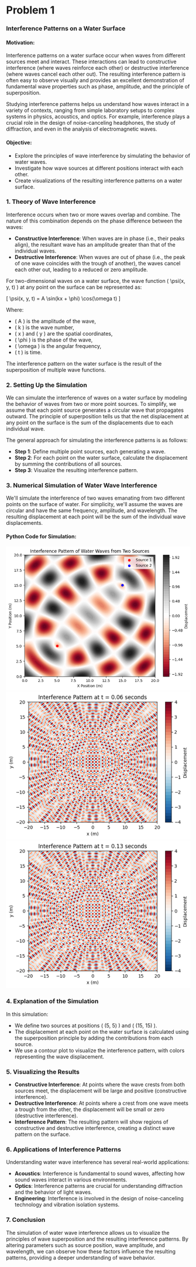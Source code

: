 # Problem 1
### Interference Patterns on a Water Surface

#### Motivation:
Interference patterns on a water surface occur when waves from different sources meet and interact. These interactions can lead to constructive interference (where waves reinforce each other) or destructive interference (where waves cancel each other out). The resulting interference pattern is often easy to observe visually and provides an excellent demonstration of fundamental wave properties such as phase, amplitude, and the principle of superposition.

Studying interference patterns helps us understand how waves interact in a variety of contexts, ranging from simple laboratory setups to complex systems in physics, acoustics, and optics. For example, interference plays a crucial role in the design of noise-canceling headphones, the study of diffraction, and even in the analysis of electromagnetic waves.

#### Objective:
- Explore the principles of wave interference by simulating the behavior of water waves.
- Investigate how wave sources at different positions interact with each other.
- Create visualizations of the resulting interference patterns on a water surface.

### 1. **Theory of Wave Interference**

Interference occurs when two or more waves overlap and combine. The nature of this combination depends on the phase difference between the waves:

- **Constructive Interference**: When waves are in phase (i.e., their peaks align), the resultant wave has an amplitude greater than that of the individual waves.
- **Destructive Interference**: When waves are out of phase (i.e., the peak of one wave coincides with the trough of another), the waves cancel each other out, leading to a reduced or zero amplitude.

For two-dimensional waves on a water surface, the wave function \( \psi(x, y, t) \) at any point on the surface can be represented as:

\[
\psi(x, y, t) = A \sin(kx + \phi) \cos(\omega t)
\]

Where:
- \( A \) is the amplitude of the wave,
- \( k \) is the wave number,
- \( x \) and \( y \) are the spatial coordinates,
- \( \phi \) is the phase of the wave,
- \( \omega \) is the angular frequency,
- \( t \) is time.

The interference pattern on the water surface is the result of the superposition of multiple wave functions.

### 2. **Setting Up the Simulation**

We can simulate the interference of waves on a water surface by modeling the behavior of waves from two or more point sources. To simplify, we assume that each point source generates a circular wave that propagates outward. The principle of superposition tells us that the net displacement at any point on the surface is the sum of the displacements due to each individual wave.

The general approach for simulating the interference patterns is as follows:

- **Step 1**: Define multiple point sources, each generating a wave.
- **Step 2**: For each point on the water surface, calculate the displacement by summing the contributions of all sources.
- **Step 3**: Visualize the resulting interference pattern.

### 3. **Numerical Simulation of Water Wave Interference**

We'll simulate the interference of two waves emanating from two different points on the surface of water. For simplicity, we'll assume the waves are circular and have the same frequency, amplitude, and wavelength. The resulting displacement at each point will be the sum of the individual wave displacements.

#### Python Code for Simulation:
![alt text](image.png)
![alt text](image-2.png)
![alt text](image-3.png)
### 4. **Explanation of the Simulation**

In this simulation:
- We define two sources at positions \( (5, 5) \) and \( (15, 15) \).
- The displacement at each point on the water surface is calculated using the superposition principle by adding the contributions from each source.
- We use a contour plot to visualize the interference pattern, with colors representing the wave displacement.

### 5. **Visualizing the Results**

- **Constructive Interference**: At points where the wave crests from both sources meet, the displacement will be large and positive (constructive interference).
- **Destructive Interference**: At points where a crest from one wave meets a trough from the other, the displacement will be small or zero (destructive interference).
- **Interference Pattern**: The resulting pattern will show regions of constructive and destructive interference, creating a distinct wave pattern on the surface.

### 6. **Applications of Interference Patterns**

Understanding water wave interference has several real-world applications:
- **Acoustics**: Interference is fundamental to sound waves, affecting how sound waves interact in various environments.
- **Optics**: Interference patterns are crucial for understanding diffraction and the behavior of light waves.
- **Engineering**: Interference is involved in the design of noise-canceling technology and vibration isolation systems.

### 7. **Conclusion**

The simulation of water wave interference allows us to visualize the principles of wave superposition and the resulting interference patterns. By altering parameters such as source position, wave amplitude, and wavelength, we can observe how these factors influence the resulting patterns, providing a deeper understanding of wave behavior.
